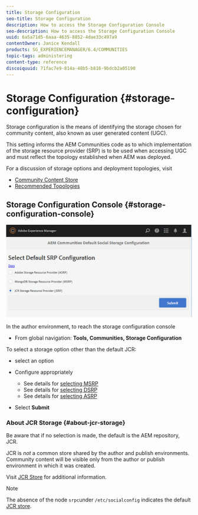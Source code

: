 ```yaml
---
title: Storage Configuration
seo-title: Storage Configuration
description: How to access the Storage Configuration Console
seo-description: How to access the Storage Configuration Console
uuid: 6a5a71d5-6aaa-4635-8852-4dae33c497a9
contentOwner: Janice Kendall
products: SG_EXPERIENCEMANAGER/6.4/COMMUNITIES
topic-tags: administering
content-type: reference
discoiquuid: 71fac7e9-814a-48b5-b816-9bdcb2a05190
---
```


# Storage Configuration {#storage-configuration}

Storage configuration is the means of identifying the storage chosen for community content, also known as user generated content (UGC).

This setting informs the AEM Communities code as to which implementation of the storage resource provider (SRP) is to be used when accessing UGC and must reflect the topology established when AEM was deployed.

For a discussion of storage options and deployment topologies, visit

* [Community Content Store](working-with-srp.md)
* [Recommended Topologies](topologies.md)

## Storage Configuration Console {#storage-configuration-console}

![chlimage_1-188](assets/chlimage_1-188.png)

In the author environment, to reach the storage configuration console

* From global navigation: **Tools, Communities, Storage Configuration**

To select a storage option other than the default JCR:

* select an option
* Configure appropriately

    * See details for [selecting MSRP](msrp.md#select-msrp)
    * See details for [selecting DSRP](dsrp.md#select-dsrp)
    * See details for [selecting ASRP](asrp.md#select-asrp)

* Select **Submit**

### About JCR Storage {#about-jcr-storage}

Be aware that if no selection is made, the default is the AEM repository, JCR.

JCR is *not* a common store shared by the author and publish environments. Community content will be visible only from the author or publish environment in which it was created.

Visit [JCR Store](jsrp.md) for additional information.

>[!NOTE]
>
>The absence of the node `srpc`under `/etc/socialconfig` indicates the default [JCR store](jsrp.md).

